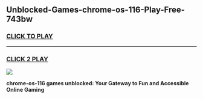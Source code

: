
## Unblocked-Games-chrome-os-116-Play-Free-743bw
<h3>
<a href="https://premium76.site?title=chrome-os-116&ref=10A">CLICK TO PLAY</a></h3>
<hr>

<h3>
<a href="https://premium76.site?title=chrome-os-116&ref=10A">CLICK 2 PLAY</a>
  
</h3>

<a href="https://premium76.site?title=chrome-os-116&ref=10A"><img src="https://clearcache.store/games.png"></a>


**chrome-os-116 games unblocked: Your Gateway to Fun and Accessible Online Gaming**
